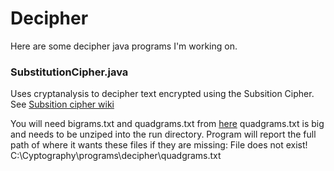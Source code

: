 # Decipher

Here are some decipher java programs I'm working on.

### SubstitutionCipher.java
<p>Uses cryptanalysis to decipher text encrypted using the Subsition Cipher.
 See <a href="https://en.wikipedia.org/wiki/Substitution_cipher">Subsition cipher wiki</a></p>

You will need bigrams.txt and quadgrams.txt from <a href="http://practicalcryptography.com/cryptanalysis/text-characterisation/quadgrams/">here</a> quadgrams.txt is big and needs to be unziped into the run directory.
Program will report the full path of where it wants these files if they are missing:
File does not exist! C:\Cyptography\programs\decipher\quadgrams.txt
